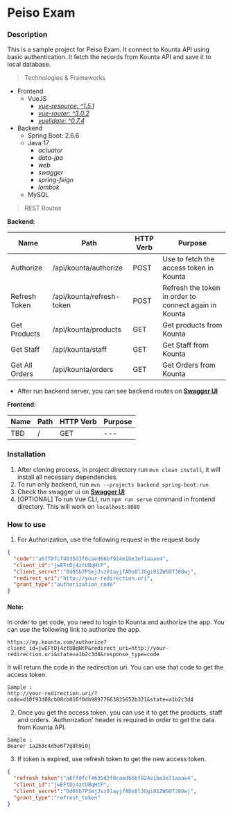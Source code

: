 # Peiso Exam

### Description
This is a sample project for Peiso Exam. 
It connect to Kounta API using basic authentication. 
It fetch the records from Kounta API and save it to local database.

> Technologies & Frameworks
* Frontend 
    * VueJS
        * [*vue-resource: ^1.5.1*](https://github.com/pagekit/vue-resource)
        * [*vue-router: ^3.0.2*](https://router.vuejs.org/)
        * [*vuelidate: ^0.7.4*](https://github.com/vuelidate/vuelidate)
* Backend
    * Spring Boot: 2.6.6
    * Java 17
        * *actuator*
        * *data-jpa*
        * *web*
        * *swagger*
        * *spring-feign*
        * *lombok*
    * MySQL


> REST Routes

**Backend:**

| Name           | Path                       | HTTP Verb | Purpose                                     	         |
|----------------|----------------------------|-----------|-------------------------------------------------------|
| Authorize      | /api/kounta/authorize      | POST      | Use to fetch the access token in Kounta               |
| Refresh Token  | /api/kounta/refresh-token  | POST      | Refresh the token in order to connect again in Kounta |
| Get Products   | /api/kounta/products       | GET       | Get products from Kounta                              |
| Get Staff      | /api/kounta/staff          | GET       | Get Staff from Kounta    	                            |
| Get All Orders | /api/kounta/orders         | GET       | Get Orders from Kounta                         	      |

* After run backend server, you can see backend routes on [**Swagger UI**](http://localhost:8082/swagger-ui.html)

**Frontend:**

| Name | Path            | HTTP Verb | Purpose                                     	 |
|------|-----------------|-----------|-----------------------------------------------|
| TBD  | /               | GET       | ---                               	           |


### Installation

1. After cloning process, in project directory run `mvn clean install`, it will install all necessary dependencies.
2. To run only backend, run `mvn --projects backend spring-boot:run`
3. Check the swagger ui on [**Swagger UI**](http://localhost:8082/swagger-ui.html)
4. [OPTIONAL] To run Vue CLI, run `npm run serve` command in frontend directory. This will work on `localhost:8080`

### How to use
1. For Authorization, use the following request in the request body
```json
{
  "code":"a6ff0fcf4635d3f0caed66bf924e1be3e71aaae4",
  "client_id":"jwEFtDj4ztUBqHtP",
  "client_secret":"0d0Sb7PSmjJsz01ayjfADo8lJGgi81ZWGOTJ8Owj",
  "redirect_uri":"http://your-redirection.uri",
  "grant_type":"authorization_code"
}
```
#### Note:
In order to get code, you need to login to Kounta and authorize the app.
You can use the following link to authorize the app.
```
https://my.kounta.com/authorize?client_id=jwEFtDj4ztUBqHtP&redirect_uri=http://your-redirection.uri&state=a1b2c3d4&response_type=code
```

It will return the code in the redirection uri. You can use that code to get the access token.
```
Sample : 
http://your-redirection.uri/?code=d10f93d08cb08cb016f0db98977663835652b321&state=a1b2c3d4
```

2. Once you get the access token, you can use it to get the products, staff and orders.
'Authorization' header is required in order to get the data from Kounta API.
```
Sample :
Bearer 1a2b3c4d5e6f7g8h9i0j
```

3. If token is expired, use refresh token to get the new access token.
```json
{
  "refresh_token":"a6ff0fcf4635d3f0caed66bf924e1be3e71aaae4",
  "client_id":"jwEFtDj4ztUBqHtP",
  "client_secret":"0d0Sb7PSmjJsz01ayjfADo8lJGgi81ZWGOTJ8Owj",
  "grant_type":"refresh_token"
}
```